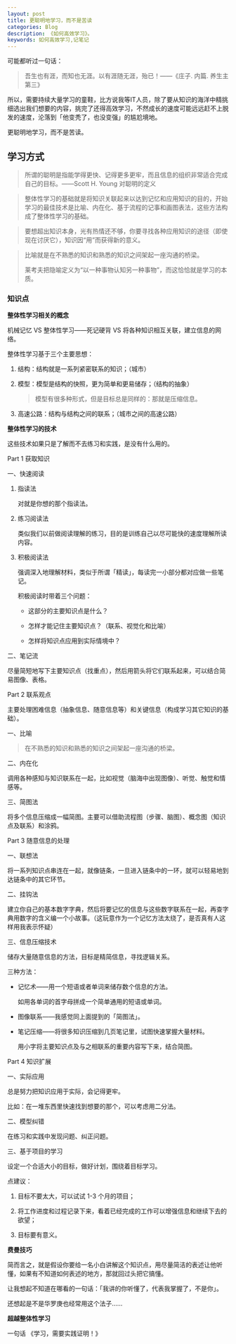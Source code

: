 ```yaml
---
layout: post
title: 更聪明地学习，而不是苦读
categories: Blog
description: 《如何高效学习》。
keywords: 如何高效学习,记笔记
---
```


可能都听过一句话：

> 吾生也有涯，而知也无涯。以有涯随无涯，殆已！——《庄子. 内篇. 养生主第三》

所以，需要持续大量学习的童鞋，比方说我等IT人员，除了要从知识的海洋中精挑细选出我们想要的内容，挑完了还得高效学习，不然成长的速度可能远远赶不上脱发的速度，沦落到「他变秃了，也没变强」的尴尬境地。

更聪明地学习，而不是苦读。

## 学习方式

> 所谓的聪明是指能学得更快、记得更多更牢，而且信息的组织非常适合完成自己的目标。——Scott H. Young 对聪明的定义

> 整体性学习的基础就是将知识关联起来以达到记忆和应用知识的目的，开始学习的最佳技术是比喻、内在化、基于流程的记事和画图表法，这些方法构成了整体性学习的基础。

> 要想超出知识本身，光有热情还不够，你要寻找各种应用知识的途径（即使现在讨厌它），知识因“用”而获得新的意义。

> 比喻就是在不熟悉的知识和熟悉的知识之间架起一座沟通的桥梁。
> 
> 莱考夫把隐喻定义为“以一种事物认知另一种事物”，而这恰恰就是学习的本质。

### 知识点

**整体性学习相关的概念**

机械记忆 VS 整体性学习——死记硬背 VS 将各种知识相互关联，建立信息的网络。

整体性学习基于三个主要思想：

1. 结构：结构就是一系列紧密联系的知识；（城市）

2. 模型：模型是结构的快照，更为简单和更易储存；（结构的抽象）

    > 模型有很多种形式，但是目标总是同样的：那就是压缩信息。

3. 高速公路：结构与结构之间的联系；（城市之间的高速公路）

**整体性学习的技术**

这些技术如果只是了解而不去练习和实践，是没有什么用的。

Part 1 获取知识

一、快速阅读

1. 指读法

    对就是你想的那个指读法。

2. 练习阅读法

    类似我们以前做阅读理解的练习，目的是训练自己以尽可能快的速度理解所读内容。

3. 积极阅读法

    强调深入地理解材料，类似于所谓「精读」，每读完一小部分都对应做一些笔记。

    积极阅读时带着三个问题：

    - 这部分的主要知识点是什么？

    - 怎样才能记住主要知识点？（联系、视觉化和比喻）

    - 怎样将知识点应用到实际情境中？

二、笔记流

尽量简短地写下主要知识点（找重点），然后用箭头将它们联系起来，可以结合简易图像、表格。

Part 2 联系观点

主要处理困难信息（抽象信息、随意信息等）和关键信息（构成学习其它知识的基础）。

一、比喻

> 在不熟悉的知识和熟悉的知识之间架起一座沟通的桥梁。

二、内在化

调用各种感知与知识联系在一起，比如视觉（脑海中出现图像）、听觉、触觉和情感等。

三、简图法

将多个信息压缩成一幅简图。主要可以借助流程图（步骤、脑图）、概念图（知识点及联系）和涂鸦。

Part 3 随意信息的处理

一、联想法

将一系列知识点串连在一起，就像链条，一旦进入链条中的一环，就可以轻易地到达链条中的其它环节。

二、挂钩法

建立你自己的基本数字字典，然后将要记忆的信息与这些数字联系在一起，再查字典用数字的含义编一个小故事。（这玩意作为一个记忆方法太绕了，是否真有人这样用我表示怀疑）

三、信息压缩技术

储存大量随意信息的方法，目标是精简信息，寻找逻辑关系。

三种方法：

- 记忆术——用一个短语或者单词来储存数个信息的方法。

    如用各单词的首字母拼成一个简单通用的短语或单词。

- 图像联系——我感觉同上面提到的「简图法」。

- 笔记压缩——将很多知识压缩到几页笔记里，试图快速掌握大量材料。

    用小字将主要知识点及与之相联系的重要内容写下来，结合简图。

Part 4 知识扩展

一、实际应用

总是努力把知识应用于实际，会记得更牢。

比如：在一堆东西里快速找到想要的那个，可以考虑用二分法。

二、模型纠错

在练习和实践中发现问题、纠正问题。

三、基于项目的学习

设定一个合适大小的目标，做好计划，围绕着目标学习。

点建议：

1. 目标不要太大，可以试试 1-3 个月的项目；

2. 将工作进度和过程记录下来，看着已经完成的工作可以增强信息和继续下去的欲望；

3. 目标要有意义。

**费曼技巧**

简而言之，就是假设你要给一名小白讲解这个知识点，用尽量简洁的表述让他听懂，如果有不知道如何表述的地方，那就回过头把它搞懂。

让我想起不知道在哪看的一句话：「我讲的你听懂了，代表我掌握了，不是你」。

还想起是不是华罗庚也经常用这个法子……

**超越整体性学习**

一句话 《学习，需要实践证明！》
